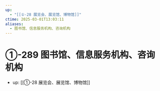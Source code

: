 ```yaml
---
up:
  - "[[①-28 展览会、展览馆、博物馆]]"
ctime: 2025-03-01T13:03:11
aliases:
  - 图书馆、信息服务机构、咨询机构
---
```


# ①-289 图书馆、信息服务机构、咨询机构

- up: [[①-28 展览会、展览馆、博物馆]]

